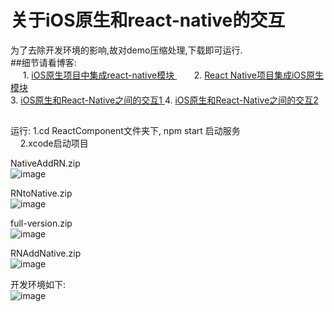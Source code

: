 # 关于iOS原生和react-native的交互 <br/>
为了去除开发环境的影响,故对demo压缩处理,下载即可运行.<br/>
##细节请看博客: <br/>
      1. [ iOS原生项目中集成react-native模块 ]( http://www.cnblogs.com/shaoting/p/6388502.html )   
      2. [ React Native项目集成iOS原生模块 ]( http://www.cnblogs.com/shaoting/p/6429845.html) <br/>
      3. [ iOS原生和React-Native之间的交互1 ]( http://www.cnblogs.com/shaoting/p/6392390.html ) 
      4. [ iOS原生和React-Native之间的交互2 ]( http://www.cnblogs.com/shaoting/p/6491978.html ) 
      
      
##
运行: 1.cd  ReactComponent文件夹下,  npm start 启动服务 <br/>
     2.xcode启动项目     <br/>

NativeAddRN.zip  <br/>
![image](https://github.com/pheromone/IOS-native-and-React-native-interaction/blob/master/1.gif) 

RNtoNative.zip <br/>
![image](https://github.com/pheromone/IOS-native-and-React-native-interaction/blob/master/3.gif) 

full-version.zip <br/>
![image](https://github.com/pheromone/IOS-native-and-React-native-interaction/blob/master/5.gif) 

RNAddNative.zip <br/>
![image](https://github.com/pheromone/IOS-native-and-React-native-interaction/blob/master/4.gif)

开发环境如下: <br/>
![image](https://github.com/pheromone/IOS-native-and-React-native-interaction/blob/master/2.jpg) 

